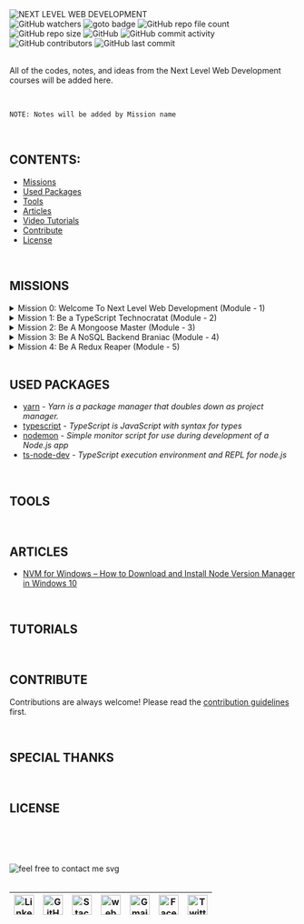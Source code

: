 <img loading="lazy" src="https://readme-typing-svg.demolab.com?font=Poppins&weight=700&size=24&duration=1&pause=1&color=EB008B&center=true&vCenter=true&repeat=false&width=370&height=40&lines=NEXT+LEVEL+WEB+DEVELOPMENT" alt="NEXT LEVEL WEB DEVELOPMENT" />

<!-- repository summary badges start -->
<div>
    <img alt="GitHub watchers" src="https://img.shields.io/github/watchers/montasim/Next-Level-Web-Development?&labelColor=EB008B&color=00B8B5">
    <img alt="goto badge" src="https://img.shields.io/github/search/montasim/Next-Level-Web-Development/goto?&labelColor=EB008B&color=00B8B5">
    <img alt="GitHub repo file count" src="https://img.shields.io/github/directory-file-count/montasim/Next-Level-Web-Development?&labelColor=EB008B&color=00B8B5">
    <img alt="GitHub repo size" src="https://img.shields.io/github/repo-size/montasim/Next-Level-Web-Development?&labelColor=EB008B&color=00B8B5">
    <img alt="GitHub" src="https://img.shields.io/github/license/montasim/Next-Level-Web-Development?&labelColor=EB008B&color=00B8B5">
    <img alt="GitHub commit activity" src="https://img.shields.io/github/commit-activity/w/montasim/Next-Level-Web-Development?&labelColor=EB008B&color=00B8B5">
    <img alt="GitHub contributors" src="https://img.shields.io/github/contributors/montasim/Next-Level-Web-Development?&labelColor=EB008B&color=00B8B5">
    <img alt="GitHub last commit" src="https://img.shields.io/github/last-commit/montasim/Next-Level-Web-Development?&labelColor=EB008B&color=00B8B5">
</div>
<!-- repository summary badges end -->

<br/>

All of the codes, notes, and ideas from the Next Level Web Development courses will be added here.

<br/>

```
NOTE: Notes will be added by Mission name
```

<br/>

## CONTENTS:
  - [Missions](#missions)
  - [Used Packages](#used-packages)
  - [Tools](#tools)
  - [Articles](#articles)
  - [Video Tutorials](#tutorials)
  - [Contribute](#contribute)
  - [License](#license)

<br/>

## MISSIONS

<details>
    <summary> Mission 0: Welcome To Next Level Web Development (Module - 1) </summary>
    <br/>
    
</details>

<details>
    <summary> Mission 1: Be a TypeScript Technocratat (Module - 2) </summary>
    <ol>
        <li>
            <a href="./missions/mission-1/module-2.md"> Module 2: Explore Basic Types of TypeScript </a>
        </li>
        <li>
            <a href="./missions/mission-1/module-3.md"> Module 3: Explore Advance Types of TypeScript </a>
        </li>
        <li>
            <a href="./missions/mission-1/module-4.md"> Module 4: Object-Oriented Programming in TypeScript </a>
        </li>
        <li>
            <a href=""> Module 5 Assignment 1 </a>
        </li>
        <li>
            <a href="./missions/mission-1/module-5.5.md"> Module 5.5: Bonus Module </a>
        </li>
    </ol>
</details>

<details>
    <summary> Mission 2: Be A Mongoose Master (Module - 3) </summary>
    <ol>
        <li>
            <a href="./missions/mission-1/module-6.md"> Module 6: Installation and Explore Read and Write Queries </a>
        </li>
        <li>
            <a href="./missions/mission-1/module-7.md"> Module 7: Explore Mongoose More Queries </a>
        </li>
        <li>
            <a href="./missions/mission-1/module-8.md"> Module 8: MongoDB Aggregation Framework and Indexing </a>
        </li>
        <li>
            <a href="./missions/mission-1/module-8.5.md"> Module 8.5: Simple Mongoose Practice </a>
        </li>
        <li>
            <a href=""> Module 9: Assignment 2 </a>
        </li>
    </ol>
</details>

<details>
    <summary> Mission 3: Be A NoSQL Backend Braniac (Module - 4) </summary>
    <ol>
        <li>
            <a href="./missions/mission-1/module-10.md"> Module 10: SDLC, Requirement Analysis and Project Setup </a>
        </li>
        <li>
            <a href="./missions/mission-1/module-11.md"> Module 11: How to setup and organize your project professionally </a>
        </li>
        <li>
            <a href="./missions/mission-1/module-12.md"> Module 12: Building The Auth Service Part 2 </a>
        </li>
        <li>
            <a href="./missions/mission-1/module-13.md"> Module 13: Error handling, Zod, Pagination & Academic Semester </a>
        </li>
        <li>
            <a href="./missions/mission-1/module-14.md"> Module 14: Pagination, Filtering, Complete Academic Semester </a>
        </li>
        <li>
            <a href="./missions/mission-1/module-15.md"> Module 15: Complete Student Module, Implement Transaction and Rollback, Practice Faculty Module </a>
        </li>
        <li>
            <a href="./missions/mission-1/module-15.5.md"> Module 15.5: Practice Day </a>
        </li>
        <li>
            <a href="./missions/mission-1/module-16.md"> Module 16: Assignment 3 </a>
        </li>
        <li>
            <a href="./missions/mission-1/module-17.md"> Module 17: Implement Authentication & Authorization using JWT </a>
        </li>
        <li>
            <a href=""> Module 18: Assignment 4 </a>
        </li>
        <li>
            <a href="./missions/mission-1/module-19.md"> Module 19: Complete Update Password System </a>
        </li>
    </ol>
</details>

<details>
    <summary> Mission 4: Be A Redux Reaper (Module - 5) </summary>
    <ol>
        <li>
            <a href="./missions/mission-1/module-20.md"> Module 20: Get started with Redux. A deep dive into Redux's philosophy </a>
        </li>
        <li>
            <a href="./missions/mission-1/module-21.md"> Module 21: Hands on State Management & Crud Operation </a>
        </li>
    </ol>
</details>

<br/>

## USED PACKAGES

- [yarn](https://yarnpkg.com/) - *Yarn is a package manager that doubles down as project manager.*
- [typescript](https://www.typescriptlang.org/) - *TypeScript is JavaScript with syntax for types*
- [nodemon](https://nodemon.io/) - *Simple monitor script for use during development of a Node.js app*
- [ts-node-dev](https://www.npmjs.com/package/ts-node-dev) - *TypeScript execution environment and REPL for node.js*


<br/>

## TOOLS

<br/>

## ARTICLES

- [NVM for Windows – How to Download and Install Node Version Manager in Windows 10](https://www.freecodecamp.org/news/nvm-for-windows-how-to-download-and-install-node-version-manager-in-windows-10/)

<br/>

## TUTORIALS

<br/>

## CONTRIBUTE

Contributions are always welcome!
Please read the [contribution guidelines](contributing.md) first.

<br/>

## SPECIAL THANKS

<br/>

## LICENSE

<br/>
<br/>
<br/>
<br/>

<!-- feel free to contact me text start -->
<div> 
    <img loading="lazy" src="https://readme-typing-svg.demolab.com?font=Poppins&weight=600&size=21&duration=1&pause=1&color=00B8B5&center=true&vCenter=true&repeat=false&width=370&height=21&lines=FEEL+FREE+TO+CONTACT+ME+ANYTIME" alt="feel free to contact me svg" />
</div>
<!-- feel free to contact me text end -->

<br/>

<!-- social media links start -->
<table>
    <thead align="center">
        <tr>
            <th>
                <a href="https://www.linkedin.com/in/montasim">
                    <img alt="Linkedin icon" src="https://cdn.simpleicons.org/linkedin" width="35px">
                </a>
            </th>
            <th>
                <a href="https://www.github.com/montasim">
                    <img alt="GitHub icon" src="https://cdn.simpleicons.org/github/white" width="35px">
                </a>
            </th>
            <th>
                <a href="https://stackoverflow.com/users/20348607/montasim">
                    <img alt="StackOverflow icon" src="https://cdn.simpleicons.org/stackoverflow" width="35px">
                </a>
            </th>
            <th>
                <a href="https://montasim-dev.web.app/">
                    <img alt="web icon" src="https://cdn.simpleicons.org/googlechrome" width="35px">
                </a>
            </th>
            <th>
                <a href="mailto:montasimmamun@gmail.com">
                    <img alt="Gmail icon" src="https://cdn.simpleicons.org/gmail" width="35px">
                </a>
            </th>
            <th>
                <a href="https://www.facebook.com/montasimmamun/">
                    <img alt="Facebook icon" src="https://cdn.simpleicons.org/facebook" width="35px">
                </a>
            </th>
            <th>
                <a href="https://twitter.com/montasimmamun">
                    <img alt="Twitter icon" src="https://cdn.simpleicons.org/twitter" width="35px">
                </a>
            </th>
        </tr>
    </thead>
</table>
<!-- social media links end -->
<!-- connect with me end -->

<br/>
<br/>
<br/>

